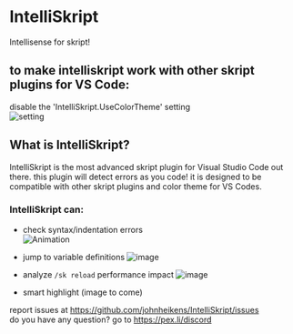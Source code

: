 # IntelliSkript
 Intellisense for skript!

## to make intelliskript work with other skript plugins for VS Code:
disable the 'IntelliSkript.UseColorTheme' setting<br>
![setting](https://user-images.githubusercontent.com/50964021/205459970-b192de41-d5ad-4353-a734-9d6a39f1c3fe.gif)

## What is IntelliSkript?

IntelliSkript is the most advanced skript plugin for Visual Studio Code out there. this plugin will detect errors as you code! it is designed to be compatible with other skript plugins and color theme for VS Codes.
### IntelliSkript can:

- check syntax/indentation errors<br>
![Animation](https://user-images.githubusercontent.com/50964021/204584349-18d29e3a-ed19-4f58-99be-f9e0d4fda7cf.gif)

- jump to variable definitions
![image](https://user-images.githubusercontent.com/50964021/204463996-8b9ee466-41a5-45f9-bedd-e3fa9b320771.png)

- analyze `/sk reload` performance impact
![image](https://user-images.githubusercontent.com/50964021/204579516-09165dba-7638-4307-a51b-f275c3c20643.png)

- smart highlight
(image to come)

report issues at https://github.com/johnheikens/IntelliSkript/issues<br>
do you have any question? go to https://pex.li/discord
